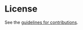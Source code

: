 # License

See the
[guidelines for contributions](https://github.com/cfrg/draft-irtf-cfrg-aegis-aead/blob/main/CONTRIBUTING.md).
